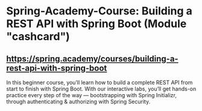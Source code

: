 # Spring-Academy-Course: Building a REST API with Spring Boot (Module "cashcard")
## https://spring.academy/courses/building-a-rest-api-with-spring-boot

In this beginner course, you’ll learn how to build a complete REST API from start to finish with Spring Boot. With our interactive labs, you’ll get hands-on practice every step of the way — bootstrapping with Spring Initializr, through authenticating & authorizing with Spring Security.